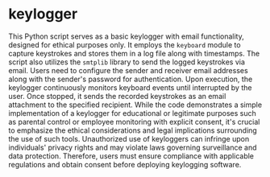 # keylogger

This Python script serves as a basic keylogger with email functionality, designed for ethical purposes only. It employs the `keyboard` module to capture keystrokes and stores them in a log file along with timestamps. The script also utilizes the `smtplib` library to send the logged keystrokes via email. Users need to configure the sender and receiver email addresses along with the sender's password for authentication. Upon execution, the keylogger continuously monitors keyboard events until interrupted by the user. Once stopped, it sends the recorded keystrokes as an email attachment to the specified recipient. While the code demonstrates a simple implementation of a keylogger for educational or legitimate purposes such as parental control or employee monitoring with explicit consent, it's crucial to emphasize the ethical considerations and legal implications surrounding the use of such tools. Unauthorized use of keyloggers can infringe upon individuals' privacy rights and may violate laws governing surveillance and data protection. Therefore, users must ensure compliance with applicable regulations and obtain consent before deploying keylogging software.
